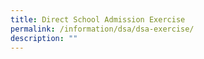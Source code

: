 ```yaml
---
title: Direct School Admission Exercise
permalink: /information/dsa/dsa-exercise/
description: ""
---
```

